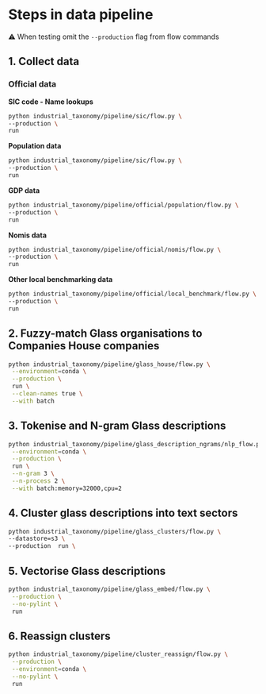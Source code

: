 # Steps in data pipeline

:warning: When testing omit the `--production` flag from flow commands

## 1. Collect data

### Official data

**SIC code - Name lookups**

```bash
python industrial_taxonomy/pipeline/sic/flow.py \
--production \
run
```

**Population data**

```bash
python industrial_taxonomy/pipeline/sic/flow.py \
--production \
run
```

**GDP data**

```bash
python industrial_taxonomy/pipeline/official/population/flow.py \
--production \
run
```

**Nomis data**

```bash
python industrial_taxonomy/pipeline/official/nomis/flow.py \
--production \
run
```

**Other local benchmarking data**

```bash
python industrial_taxonomy/pipeline/official/local_benchmark/flow.py \
--production \
run
```

## 2. Fuzzy-match Glass organisations to Companies House companies

```bash
python industrial_taxonomy/pipeline/glass_house/flow.py \
 --environment=conda \
 --production \
 run \
 --clean-names true \
 --with batch
```

## 3. Tokenise and N-gram Glass descriptions

```bash
python industrial_taxonomy/pipeline/glass_description_ngrams/nlp_flow.py \
 --environment=conda \
 --production \
 run \
 --n-gram 3 \
 --n-process 2 \
 --with batch:memory=32000,cpu=2
```

## 4. Cluster glass descriptions into text sectors

```bash
python industrial_taxonomy/pipeline/glass_clusters/flow.py \
--datastore=s3 \
--production  run \
```

## 5. Vectorise Glass descriptions

```bash
python industrial_taxonomy/pipeline/glass_embed/flow.py \
 --production \
 --no-pylint \
 run
```

## 6. Reassign clusters

```bash
python industrial_taxonomy/pipeline/cluster_reassign/flow.py \
 --production \
 --environment=conda \
 --no-pylint \
 run
```
